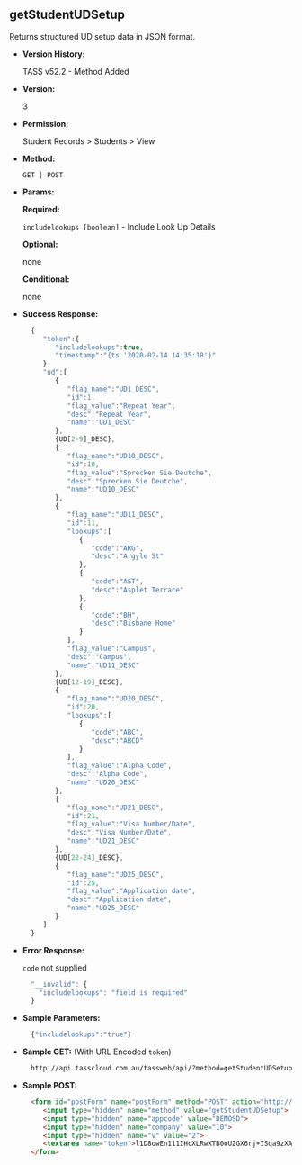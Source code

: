 **getStudentUDSetup**
----
  Returns structured UD setup data in JSON format.
  
* **Version History:**

  TASS v52.2 - Method Added

* **Version:**

  3

* **Permission:**

  Student Records > Students > View

* **Method:**

  `GET | POST`
  
*  **Params:**

   **Required:**

   `includelookups [boolean]` - Include Look Up Details

   **Optional:**

   none
 
   **Conditional:**
 
   none

* **Success Response:**

    ```javascript
      { 
         "token":{ 
            "includelookups":true,
            "timestamp":"{ts '2020-02-14 14:35:18'}"
         },
         "ud":[ 
            { 
               "flag_name":"UD1_DESC",
               "id":1,
               "flag_value":"Repeat Year",
               "desc":"Repeat Year",
               "name":"UD1_DESC"
            },
            {UD[2-9]_DESC},
            { 
               "flag_name":"UD10_DESC",
               "id":10,
               "flag_value":"Sprecken Sie Deutche",
               "desc":"Sprecken Sie Deutche",
               "name":"UD10_DESC"
            },
            { 
               "flag_name":"UD11_DESC",
               "id":11,
               "lookups":[ 
                  { 
                     "code":"ARG",
                     "desc":"Argyle St"
                  },
                  { 
                     "code":"AST",
                     "desc":"Asplet Terrace"
                  },
                  { 
                     "code":"BH",
                     "desc":"Bisbane Home"
                  }
               ],
               "flag_value":"Campus",
               "desc":"Campus",
               "name":"UD11_DESC"
            },
            {UD[12-19]_DESC},
            { 
               "flag_name":"UD20_DESC",
               "id":20,
               "lookups":[ 
                  { 
                     "code":"ABC",
                     "desc":"ABCD"
                  }
               ],
               "flag_value":"Alpha Code",
               "desc":"Alpha Code",
               "name":"UD20_DESC"
            },
            { 
               "flag_name":"UD21_DESC",
               "id":21,
               "flag_value":"Visa Number/Date",
               "desc":"Visa Number/Date",
               "name":"UD21_DESC"
            },
            {UD[22-24]_DESC},
            { 
               "flag_name":"UD25_DESC",
               "id":25,
               "flag_value":"Application date",
               "desc":"Application date",
               "name":"UD25_DESC"
            }
         ]
      }
    ```
 
* **Error Response:**

    `code` not supplied
    ```javascript
      "__invalid": {
        "includelookups": "field is required"
      }
    ```
    
* **Sample Parameters:**

  ```javascript
    {"includelookups":"true"}
  ```

* **Sample GET:** (With URL Encoded `token`)

  ```HTML
    http://api.tasscloud.com.au/tassweb/api/?method=getStudentUDSetup&appcode=DEMOSD&company=10&v=2&token=l1D8owEn111IHcXLRwXTB0oU2GX6rj%2BISqa9zXA8We3J3mwgjW5pdUvFK3%2FIZ4mJ4bMyfKTmEoup%2B3tTE9GeLQ%3D%3D
  ```
  
* **Sample POST:**

  ```HTML
    <form id="postForm" name="postForm" method="POST" action="http://api.tasscloud.com.au/tassweb/api/">
       <input type="hidden" name="method" value="getStudentUDSetup">
       <input type="hidden" name="appcode" value="DEMOSD">
       <input type="hidden" name="company" value="10">
       <input type="hidden" name="v" value="2">
       <textarea name="token">l1D8owEn111IHcXLRwXTB0oU2GX6rj+ISqa9zXA8We3J3mwgjW5pdUvFK3/IZ4mJ4bMyfKTmEoup+3tTE9GeLQ==</textarea>
    </form>
  ```
